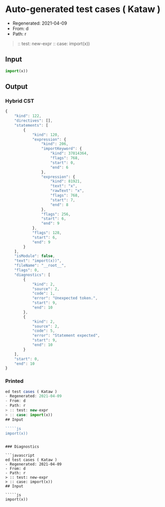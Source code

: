 # Auto-generated test cases ( Kataw )
- Regenerated: 2021-04-09
- From: d
- Path: r
> :: test: new-expr
> :: case: import(x))
## Input

`````js
import(x))
`````

## Output

### Hybrid CST

```javascript
{
    "kind": 122,
    "directives": [],
    "statements": [
        {
            "kind": 120,
            "expression": {
                "kind": 206,
                "importKeyword": {
                    "kind": 37814364,
                    "flags": 768,
                    "start": 0,
                    "end": 6
                },
                "expression": {
                    "kind": 81921,
                    "text": "x",
                    "rawText": "x",
                    "flags": 768,
                    "start": 7,
                    "end": 8
                },
                "flags": 256,
                "start": 6,
                "end": 9
            },
            "flags": 128,
            "start": 6,
            "end": 9
        }
    ],
    "isModule": false,
    "text": "import(x))",
    "fileName": "__root__",
    "flags": 0,
    "diagnostics": [
        {
            "kind": 2,
            "source": 2,
            "code": 1,
            "error": "Unexpected token.",
            "start": 9,
            "end": 10
        },
        {
            "kind": 2,
            "source": 2,
            "code": 5,
            "error": "Statement expected",
            "start": 9,
            "end": 10
        }
    ],
    "start": 0,
    "end": 10
}
```

### Printed

```javascript
ed test cases ( Kataw )
- Regenerated: 2021-04-09
- From: d
- Path: r
> :: test: new-expr
> :: case: import(x))
## Input

`````js
import(x))
`````
```

### Diagnostics

```javascript
ed test cases ( Kataw )
- Regenerated: 2021-04-09
- From: d
- Path: r
> :: test: new-expr
> :: case: import(x))
## Input

`````js
import(x))
`````
```


